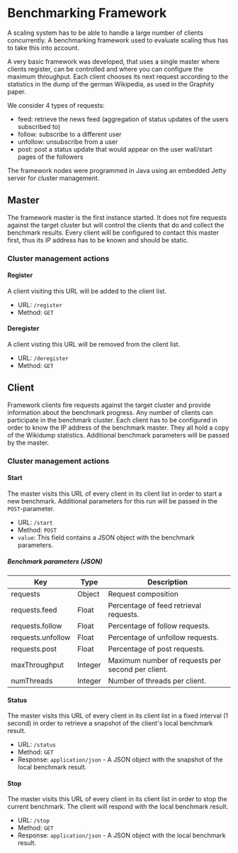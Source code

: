 # Benchmarking Framework
A scaling system has to be able to handle a large number of clients concurrently.
A benchmarking framework used to evaluate scaling thus has to take this into account.

A very basic framework was developed, that uses a single master where clients register, can be controlled and where you can configure the maximum throughput. Each client chooses its next request according to the statistics in the dump of the german Wikipedia, as used in the Graphity paper.

We consider 4 types of requests:
* feed: retrieve the news feed (aggregation of status updates of the users subscribed to)
* follow: subscribe to a different user
* unfollow: unsubscribe from a user
* post: post a status update that would appear on the user wall/start pages of the followers

The framework nodes were programmed in Java using an embedded Jetty server for cluster management.

## Master
The framework master is the first instance started.
It does not fire requests against the target cluster but will control the clients that do and collect the benchmark results.
Every client will be configured to contact this master first, thus its IP address has to be known and should be static.

### Cluster management actions
#### Register
A client visiting this URL will be added to the client list.
* URL: `/register`
* Method: `GET`

#### Deregister
A client visting this URL will be removed from the client list.
* URL: `/deregister`
* Method: `GET`

## Client
Framework clients fire requests against the target cluster and provide information about the benchmark progress.
Any number of clients can participate in the benchmark cluster.
Each client has to be configured in order to know the IP address of the benchmark master.
They all hold a copy of the Wikidump statistics. Additional benchmark parameters will be passed by the master.

### Cluster management actions
#### Start
The master visits this URL of every client in its client list in order to start a new benchmark. Additional parameters for this run will be passed in the `POST`-parameter.
* URL: `/start`
* Method: `POST`
 * `value`: This field contains a JSON object with the benchmark parameters.

##### Benchmark parameters (JSON)
| Key | Type | Description |
| --- | ---- | ----------- |
| requests          | Object | Request composition
| requests.feed     | Float  | Percentage of feed retrieval requests.
| requests.follow   | Float  | Percentage of follow requests.
| requests.unfollow | Float  | Percentage of unfollow requests.
| requests.post     | Float  | Percentage of post requests.
| maxThroughput | Integer | Maximum number of requests per second per client.
| numThreads | Integer | Number of threads per client.

#### Status
The master visits this URL of every client in its client list in a fixed interval (1 second) in order to retrieve a snapshot of the client's local benchmark result.
* URL: `/status`
* Method: `GET`
* Response: `application/json` - A JSON object with the snapshot of the local benchmark result.

#### Stop
The master visits this URL of every client in its client list in order to stop the current benchmark.
The client will respond with the local benchmark result.
* URL: `/stop`
* Method: `GET`
* Response: `application/json` - A JSON object with the local benchmark result.
